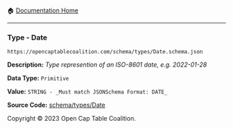 :house: [Documentation Home](/README.md)

---

### Type - Date

`https://opencaptablecoalition.com/schema/types/Date.schema.json`

**Description:** _Type represention of an ISO-8601 date, e.g. 2022-01-28_

**Data Type:** `Primitive`

**Value:** `STRING - _Must match JSONSchema Format: DATE_`

**Source Code:** [schema/types/Date](/schema/types/Date.schema.json)

Copyright © 2023 Open Cap Table Coalition.
